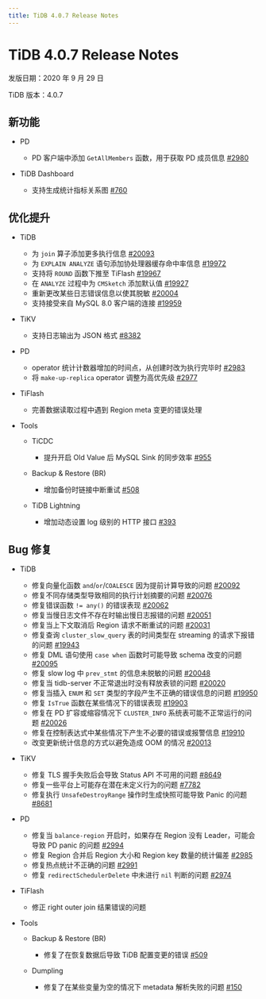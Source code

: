 ```yaml
---
title: TiDB 4.0.7 Release Notes
---
```


# TiDB 4.0.7 Release Notes

发版日期：2020 年 9 月 29 日

TiDB 版本：4.0.7

## 新功能

+ PD

    - PD 客户端中添加 `GetAllMembers` 函数，用于获取 PD 成员信息 [#2980](https://github.com/pingcap/pd/pull/2980)

+ TiDB Dashboard

    - 支持生成统计指标关系图 [#760](https://github.com/pingcap-incubator/tidb-dashboard/pull/760)

## 优化提升

+ TiDB

    - 为 `join` 算子添加更多执行信息 [#20093](https://github.com/pingcap/tidb/pull/20093)
    - 为 `EXPLAIN ANALYZE` 语句添加协处理器缓存命中率信息 [#19972](https://github.com/pingcap/tidb/pull/19972)
    - 支持将 `ROUND` 函数下推至 TiFlash [#19967](https://github.com/pingcap/tidb/pull/19967)
    - 在 `ANALYZE` 过程中为 `CMSketch` 添加默认值 [#19927](https://github.com/pingcap/tidb/pull/19927)
    - 重新更改某些日志错误信息以使其脱敏 [#20004](https://github.com/pingcap/tidb/pull/20004)
    - 支持接受来自 MySQL 8.0 客户端的连接 [#19959](https://github.com/pingcap/tidb/pull/19959)

+ TiKV

    - 支持日志输出为 JSON 格式 [#8382](https://github.com/tikv/tikv/pull/8382)

+ PD

    - operator 统计计数器增加的时间点，从创建时改为执行完毕时 [#2983](https://github.com/pingcap/pd/pull/2983)
    - 将 `make-up-replica` operator 调整为高优先级 [#2977](https://github.com/pingcap/pd/pull/2977)

+ TiFlash

    - 完善数据读取过程中遇到 Region meta 变更的错误处理

+ Tools

    + TiCDC

        - 提升开启 Old Value 后 MySQL Sink 的同步效率 [#955](https://github.com/pingcap/ticdc/pull/955)

    + Backup & Restore (BR)

        - 增加备份时链接中断重试 [#508](https://github.com/pingcap/br/pull/508)

    + TiDB Lightning

        - 增加动态设置 log 级别的 HTTP 接口 [#393](https://github.com/pingcap/tidb-lightning/pull/393)

## Bug 修复

+ TiDB

    - 修复向量化函数 `and`/`or`/`COALESCE` 因为提前计算导致的问题 [#20092](https://github.com/pingcap/tidb/pull/20092)
    - 修复不同存储类型导致相同的执行计划摘要的问题 [#20076](https://github.com/pingcap/tidb/pull/20076)
    - 修复错误函数 `!= any()` 的错误表现 [#20062](https://github.com/pingcap/tidb/pull/20062)
    - 修复当慢日志文件不存在时输出慢日志报错的问题 [#20051](https://github.com/pingcap/tidb/pull/20051)
    - 修复当上下文取消后 Region 请求不断重试的问题 [#20031](https://github.com/pingcap/tidb/pull/20031)
    - 修复查询 `cluster_slow_query` 表的时间类型在 streaming 的请求下报错的问题 [#19943](https://github.com/pingcap/tidb/pull/19943)
    - 修复 DML 语句使用 `case when` 函数时可能导致 schema 改变的问题 [#20095](https://github.com/pingcap/tidb/pull/20095)
    - 修复 slow log 中 `prev_stmt` 的信息未脱敏的问题 [#20048](https://github.com/pingcap/tidb/pull/20048)
    - 修复当 tidb-server 不正常退出时没有释放表锁的问题 [#20020](https://github.com/pingcap/tidb/pull/20020)
    - 修复当插入 `ENUM` 和 `SET` 类型的字段产生不正确的错误信息的问题 [#19950](https://github.com/pingcap/tidb/pull/19950)
    - 修复 `IsTrue` 函数在某些情况下的错误表现 [#19903](https://github.com/pingcap/tidb/pull/19903)
    - 修复在 PD 扩容或缩容情况下 `CLUSTER_INFO` 系统表可能不正常运行的问题 [#20026](https://github.com/pingcap/tidb/pull/20026)
    - 修复在控制表达式中某些情况下产生不必要的错误或报警信息 [#19910](https://github.com/pingcap/tidb/pull/19910)
    - 改变更新统计信息的方式以避免造成 OOM 的情况 [#20013](https://github.com/pingcap/tidb/pull/20013)

+ TiKV

    - 修复 TLS 握手失败后会导致 Status API 不可用的问题 [#8649](https://github.com/tikv/tikv/pull/8649)
    - 修复一些平台上可能存在潜在未定义行为的问题 [#7782](https://github.com/tikv/tikv/pull/7782)
    - 修复执行 `UnsafeDestroyRange` 操作时生成快照可能导致 Panic 的问题 [#8681](https://github.com/tikv/tikv/pull/8681)

+ PD

    - 修复当 `balance-region` 开启时，如果存在 Region 没有 Leader，可能会导致 PD panic 的问题 [#2994](https://github.com/pingcap/pd/pull/2994)
    - 修复 Region 合并后 Region 大小和 Region key 数量的统计偏差 [#2985](https://github.com/pingcap/pd/pull/2985)
    - 修复热点统计不正确的问题 [#2991](https://github.com/pingcap/pd/pull/2991)
    - 修复 `redirectSchedulerDelete` 中未进行 `nil` 判断的问题 [#2974](https://github.com/pingcap/pd/pull/2974)

+ TiFlash

    - 修正 right outer join 结果错误的问题

+ Tools

    + Backup & Restore (BR)

        - 修复了在恢复数据后导致 TiDB 配置变更的错误 [#509](https://github.com/pingcap/br/pull/509)

    + Dumpling

        - 修复了在某些变量为空的情况下 metadata 解析失败的问题 [#150](https://github.com/pingcap/dumpling/pull/150)
